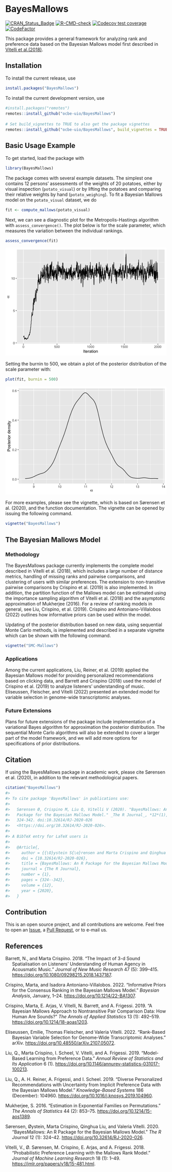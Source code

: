 
<!-- README.md is generated from README.Rmd. Please edit that file -->

# BayesMallows

[![CRAN_Status_Badge](http://www.r-pkg.org/badges/version/BayesMallows)](https://cran.r-project.org/package=BayesMallows)
[![R-CMD-check](https://github.com/ocbe-uio/BayesMallows/workflows/R-CMD-check/badge.svg)](https://github.com/ocbe-uio/BayesMallows/actions)
[![Codecov test
coverage](https://codecov.io/gh/ocbe-uio/BayesMallows/branch/master/graph/badge.svg)](https://app.codecov.io/gh/ocbe-uio/BayesMallows?branch=master)
[![CodeFactor](https://www.codefactor.io/repository/github/ocbe-uio/bayesmallows/badge/develop)](https://www.codefactor.io/repository/github/ocbe-uio/bayesmallows/overview/develop)

This package provides a general framework for analyzing rank and
preference data based on the Bayesian Mallows model first described in
[Vitelli et al.(2018)](https://jmlr.org/papers/v18/15-481.html).

## Installation

To install the current release, use

``` r
install.packages("BayesMallows")
```

To install the current development version, use

``` r
#install.packages("remotes")
remotes::install_github("ocbe-uio/BayesMallows")

# Set build_vignettes to TRUE to also get the package vignettes
remotes::install_github("ocbe-uio/BayesMallows", build_vignettes = TRUE)
```

## Basic Usage Example

To get started, load the package with

``` r
library(BayesMallows)
```

The package comes with several example datasets. The simplest one
contains 12 persons’ assessments of the weights of 20 potatoes, either
by visual inspection (`potato_visual`) or by lifting the potatoes and
comparing their relative weights by hand (`potato_weighing`). To fit a
Bayesian Mallows model on the `potato_visual` dataset, we do

``` r
fit <- compute_mallows(potato_visual)
```

Next, we can see a diagnostic plot for the Metropolis-Hastings algorithm
with `assess_convergence()`. The plot below is for the scale parameter,
which measures the variation between the individual rankings.

``` r
assess_convergence(fit)
```

![](man/figures/README-unnamed-chunk-5-1.png)<!-- -->

Setting the burnin to 500, we obtain a plot of the posterior
distribution of the scale parameter with:

``` r
plot(fit, burnin = 500)
```

![](man/figures/README-unnamed-chunk-6-1.png)<!-- -->

For more examples, please see the vignette, which is based on Sørensen
et al. (2020), and the function documentation. The vignette can be
opened by issuing the following command.

``` r
vignette("BayesMallows")
```

## The Bayesian Mallows Model

### Methodology

The BayesMallows package currently implements the complete model
described in Vitelli et al. (2018), which includes a large number of
distance metrics, handling of missing ranks and pairwise comparisons,
and clustering of users with similar preferences. The extension to
non-transitive pairwise comparisons by Crispino et al. (2019) is also
implemented. In addition, the partition function of the Mallows model
can be estimated using the importance sampling algorithm of Vitelli et
al. (2018) and the asymptotic approximation of Mukherjee (2016). For a
review of ranking models in general, see Liu, Crispino, et al. (2019).
Crispino and Antoniano-Villalobos (2022) outlines how informative priors
can be used within the model.

Updating of the posterior distribution based on new data, using
sequential Monte Carlo methods, is implemented and described in a
separate vignette which can be shown with the following command.

``` r
vignette("SMC-Mallows")
```

### Applications

Among the current applications, Liu, Reiner, et al. (2019) applied the
Bayesian Mallows model for providing personalized recommendations based
on clicking data, and Barrett and Crispino (2018) used the model of
Crispino et al. (2019) to analyze listeners’ understanding of music.
Eliseussen, Fleischer, and Vitelli (2022) presented an extended model
for variable selection in genome-wide transcriptomic analyses.

### Future Extensions

Plans for future extensions of the package include implementation of a
variational Bayes algorithm for approximation the posterior
distribution. The sequential Monte Carlo algorithms will also be
extended to cover a larger part of the model framework, and we will add
more options for specifications of prior distributions.

## Citation

If using the BayesMallows package in academic work, please cite Sørensen
et al. (2020), in addition to the relevant methodological papers.

``` r
citation("BayesMallows")
#> 
#> To cite package 'BayesMallows' in publications use:
#> 
#>   Sørensen Ø, Crispino M, Liu Q, Vitelli V (2020). "BayesMallows: An R
#>   Package for the Bayesian Mallows Model." _The R Journal_, *12*(1),
#>   324-342. doi:10.32614/RJ-2020-026
#>   <https://doi.org/10.32614/RJ-2020-026>.
#> 
#> A BibTeX entry for LaTeX users is
#> 
#>   @Article{,
#>     author = {{\O}ystein S{\o}rensen and Marta Crispino and Qinghua Liu and Valeria Vitelli},
#>     doi = {10.32614/RJ-2020-026},
#>     title = {BayesMallows: An R Package for the Bayesian Mallows Model},
#>     journal = {The R Journal},
#>     number = {1},
#>     pages = {324--342},
#>     volume = {12},
#>     year = {2020},
#>   }
```

## Contribution

This is an open source project, and all contributions are welcome. Feel
free to open an
[Issue](https://github.com/ocbe-uio/BayesMallows/issues), a [Pull
Request](https://github.com/ocbe-uio/BayesMallows/pulls), or to e-mail
us.

## References

<div id="refs" class="references csl-bib-body hanging-indent">

<div id="ref-barrett2018" class="csl-entry">

Barrett, N., and Marta Crispino. 2018. “The Impact of 3-d Sound
Spatialisation on Listeners’ Understanding of Human Agency in Acousmatic
Music.” *Journal of New Music Research* 47 (5): 399–415.
<https://doi.org/10.1080/09298215.2018.1437187>.

</div>

<div id="ref-crispino2022" class="csl-entry">

Crispino, Marta, and Isadora Antoniano-Villalobos. 2022. “Informative
Priors for the Consensus Ranking in the Bayesian Mallows Model.”
*Bayesian Analysis*, January, 1–24. <https://doi.org/10.1214/22-BA1307>.

</div>

<div id="ref-crispino2019" class="csl-entry">

Crispino, Marta, E. Arjas, V. Vitelli, N. Barrett, and A. Frigessi.
2019. “A Bayesian Mallows Approach to Nontransitive Pair Comparison
Data: How Human Are Sounds?” *The Annals of Applied Statistics* 13 (1):
492–519. <https://doi.org/10.1214/18-aoas1203>.

</div>

<div id="ref-eliseussen2022" class="csl-entry">

Eliseussen, Emilie, Thomas Fleischer, and Valeria Vitelli. 2022.
“Rank-Based Bayesian Variable Selection for Genome-Wide Transcriptomic
Analyses.” arXiv. <https://doi.org/10.48550/arXiv.2107.05072>.

</div>

<div id="ref-liu2019" class="csl-entry">

Liu, Q., Marta Crispino, I. Scheel, V. Vitelli, and A. Frigessi. 2019.
“Model-Based Learning from Preference Data.” *Annual Review of
Statistics and Its Application* 6 (1).
<https://doi.org/10.1146/annurev-statistics-031017-100213>.

</div>

<div id="ref-liu2019b" class="csl-entry">

Liu, Q., A. H. Reiner, A. Frigessi, and I. Scheel. 2019. “Diverse
Personalized Recommendations with Uncertainty from Implicit Preference
Data with the Bayesian Mallows Model.” *Knowledge-Based Systems* 186
(December): 104960. <https://doi.org/10.1016/j.knosys.2019.104960>.

</div>

<div id="ref-mukherjee2016" class="csl-entry">

Mukherjee, S. 2016. “Estimation in Exponential Families on
Permutations.” *The Annals of Statistics* 44 (2): 853–75.
<https://doi.org/10.1214/15-aos1389>.

</div>

<div id="ref-sorensen2020" class="csl-entry">

Sørensen, Øystein, Marta Crispino, Qinghua Liu, and Valeria Vitelli.
2020. “BayesMallows: An R Package for the Bayesian Mallows Model.” *The
R Journal* 12 (1): 324–42. <https://doi.org/10.32614/RJ-2020-026>.

</div>

<div id="ref-vitelli2018" class="csl-entry">

Vitelli, V., Ø. Sørensen, M. Crispino, E. Arjas, and A. Frigessi. 2018.
“Probabilistic Preference Learning with the Mallows Rank Model.”
*Journal of Machine Learning Research* 18 (1): 1–49.
<https://jmlr.org/papers/v18/15-481.html>.

</div>

</div>
